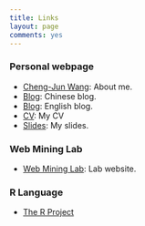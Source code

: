 ```yaml
---
title: Links
layout: page
comments: yes
---
```


### Personal webpage

- [Cheng-Jun Wang](http://chengjun.github.io/): About me.
- [Blog](http://chengjun.github.io/cn/): Chinese blog.
- [Blog](http://chengjun.github.io/en/): English blog.
- [CV](http://chengjun.github.io/cv/): My CV
- [Slides](http://chengjun.github.io/slides/): My slides.

### Web Mining Lab

- [Web Mining Lab](weblab.com.cityu.edu.hk/): Lab website.

### R Language

- [The R Project](http://www.r-project.org/)

